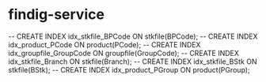 # findig-service

-- CREATE INDEX idx_stkfile_BPCode ON stkfile(BPCode);
-- CREATE INDEX idx_product_PCode ON product(PCode);
-- CREATE INDEX idx_groupfile_GroupCode ON groupfile(GroupCode);
-- CREATE INDEX idx_stkfile_Branch ON stkfile(Branch);
-- CREATE INDEX idx_stkfile_BStk ON stkfile(BStk);
-- CREATE INDEX idx_product_PGroup ON product(PGroup);

